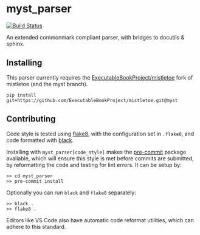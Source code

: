 # myst_parser

[![Build Status](https://travis-ci.org/ExecutableBookProject/myst_parser.svg?branch=master)](https://travis-ci.org/ExecutableBookProject/myst_parser)

An extended commonmark compliant parser, with bridges to docutils & sphinx.

## Installing

This parser currently requires the [ExecutableBookProject/mistletoe](https://github.com/ExecutableBookProject/mistletoe)
fork of mistletoe (and the myst branch).

```console
pip install git+https://github.com/ExecutableBookProject/mistletoe.git@myst
```

## Contributing

Code style is tested using [flake8](http://flake8.pycqa.org),
with the configuration set in `.flake8`,
and code formatted with [black](https://github.com/ambv/black).

Installing with `myst_parser[code_style]` makes the [pre-commit](https://pre-commit.com/)
package available, which will ensure this style is met before commits are submitted, by reformatting the code
and testing for lint errors.
It can be setup by:

```shell
>> cd myst_parser
>> pre-commit install
```

Optionally you can run `black` and `flake8` separately:

```shell
>> black .
>> flake8 .
```

Editors like VS Code also have automatic code reformat utilities, which can adhere to this standard.
